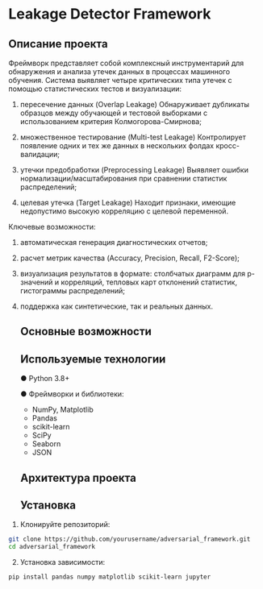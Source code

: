 # Leakage Detector Framework
## Описание проекта

  Фреймворк представляет собой комплексный инструментарий для обнаружения и анализа утечек данных в процессах машинного обучения. Система выявляет четыре критических типа утечек с помощью статистических тестов и визуализации:

1) пересечение данных (Overlap Leakage)
Обнаруживает дубликаты образцов между обучающей и тестовой выборками с использованием критерия Колмогорова-Смирнова;

2) множественное тестирование (Multi-test Leakage)
Контролирует появление одних и тех же данных в нескольких фолдах кросс-валидации;

3) утечки предобработки (Preprocessing Leakage)
Выявляет ошибки нормализации/масштабирования при сравнении статистик распределений;

4) целевая утечка (Target Leakage)
Находит признаки, имеющие недопустимо высокую корреляцию с целевой переменной.

Ключевые возможности:

1) автоматическая генерация диагностических отчетов;

2) расчет метрик качества (Accuracy, Precision, Recall, F2-Score);

3) визуализация результатов в формате: столбчатых диаграмм для p-значений и корреляций, тепловых карт отклонений статистик, гистограммы распределений;
4) поддержка как синтетические, так и реальных данных.

   ## Основные возможности


 
   ## Используемые технологии
   ● Python 3.8+
   
   ● Фреймворки и библиотеки:
    * NumPy, Matplotlib 
    * Pandas 
    * scikit-learn 
    * SciPy  
    * Seaborn 
    * JSON
      
   ## Архитектура проекта


   ## Установка
1. Клонируйте репозиторий:

```bash
git clone https://github.com/yourusername/adversarial_framework.git  
cd adversarial_framework
```
2. Установка зависимости:
```bash
pip install pandas numpy matplotlib scikit-learn jupyter
